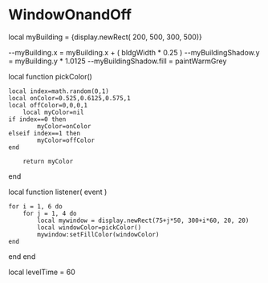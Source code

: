 WindowOnandOff
==============
local myBuilding = {display.newRect( 200, 500, 300, 500)} 


--myBuilding.x = myBuilding.x + ( bldgWidth * 0.25 )
--myBuildingShadow.y = myBuilding.y * 1.0125
--myBuildingShadow.fill = paintWarmGrey


local function pickColor() 

	local index=math.random(0,1) 
	local onColor=0.525,0.6125,0.575,1  
	local offColor=0,0,0,1 
        local myColor=nil 
	if index==0 then 
            myColor=onColor 
	elseif index==1 then 
            myColor=offColor 
	end

        return myColor 
end

local function listener( event ) 

	for i = 1, 6 do  
		for j = 1, 4 do 
		    local mywindow = display.newRect(75+j*50, 300+i*60, 20, 20) 
		    local windowColor=pickColor()  
		    mywindow:setFillColor(windowColor)	
	end
end
end

local levelTime = 60 
